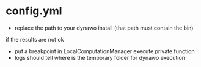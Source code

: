 # config.yml
  - replace the path to your dynawo install (that path must contain the bin)

if the results are not ok
  - put a breakpoint in LocalComputationManager execute private function
  - logs should tell where is the temporary folder for dynawo execution